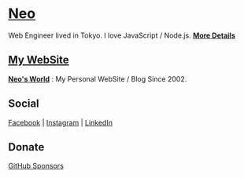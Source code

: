 # __[Neo](https://neos21.github.io/Neos21/)__

Web Engineer lived in Tokyo. I love JavaScript / Node.js. __[More Details](https://neos21.github.io/Neos21/)__


## [My WebSite](https://neos21.net/)

__[Neo's World](https://neos21.net/)__ : My Personal WebSite / Blog Since 2002.


## Social

[Facebook](https://www.facebook.com/Neos21) | [Instagram](https://www.instagram.com/Neos21) | [LinkedIn](https://www.linkedin.com/in/Neos21)


## Donate

[GitHub Sponsors](https://github.com/sponsors/Neos21)
